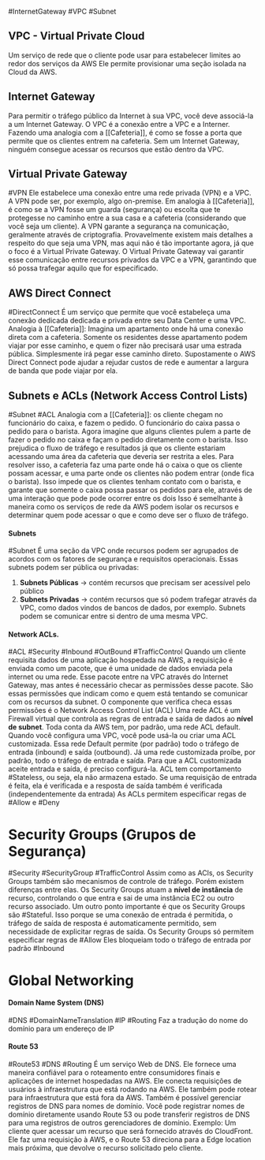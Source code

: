 #InternetGateway #VPC #Subnet
## VPC - Virtual Private Cloud
Um serviço de rede que o cliente pode usar para estabelecer limites ao redor dos serviços da AWS
Ele permite provisionar uma seção isolada na Cloud da AWS.


## Internet Gateway
Para permitir o tráfego público da Internet à sua VPC, você deve associá-la a um Internet Gateway. O VPC é a conexão entre a VPC e a Interner. Fazendo uma analogia com a [[Cafeteria]], é como se fosse a porta que permite que os clientes entrem na cafeteria. Sem um Internet Gateway, ninguém consegue acessar os recursos que estão dentro da VPC.


## Virtual Private Gateway
#VPN
Ele estabelece uma conexão entre uma rede privada (VPN) e a VPC. A VPN pode ser, por exemplo, algo on-premise. 
Em analogia à [[Cafeteria]], é como se a VPN fosse um guarda (segurança) ou escolta que te protegesse no caminho entre a sua casa e a cafeteria (considerando que você seja um cliente). 
A VPN garante a segurança na comunicação, geralmente através de criptografia. Provavelmente existem mais detalhes a respeito do que seja uma VPN, mas aqui não é tão importante agora, já que o foco é a Virtual Private Gateway. O Virtual Private Gateway vai garantir esse comunicação entre recursos privados da VPC e a VPN, garantindo que só possa trafegar aquilo que for especificado.


## AWS Direct Connect
#DirectConnect 
É um serviço que permite que você estabeleça uma conexão dedicada dedicada e privada entre seu Data Center e uma VPC. 
Analogia à [[Cafeteria]]: Imagina um apartamento onde há uma conexão direta com a cafeteria. Somente os residentes desse apartamento podem viajar por esse caminho, e quem o fizer não precisará usar uma estrada pública. Simplesmente irá pegar esse caminho direto. 
Supostamente o AWS Direct Connect pode ajudar a rejudar custos de rede e aumentar a largura de banda que pode viajar por ela.


## Subnets e ACLs (Network Access Control Lists)
#Subnet #ACL
Analogia com a [[Cafeteria]]: os cliente chegam no funcionário do caixa, e fazem o pedido. O funcionário do caixa passa o pedido para o barista. Agora imagine que alguns clientes pulem a parte de fazer o pedido no caixa e façam o pedido diretamente com o barista. Isso prejudica o fluxo de tráfego e resultados já que os cliente estariam acessando uma área da cafeteria que deveria ser restrita a eles. Para resolver isso, a cafeteria faz uma parte onde há o caixa o que os cliente possam acessar, e uma parte onde os clientes não podem entrar (onde fica o barista). Isso impede que os clientes tenham contato com o barista, e garante que somente o caixa possa passar os pedidos para ele, através de uma interação que pode pode ocorrer entre os dois
Isso é semelhante à maneira como os serviços de rede da AWS podem isolar os recursos e determinar quem pode acessar o que e como deve ser o fluxo de tráfego. 


#### Subnets
#Subnet 
É uma seção da VPC onde recursos podem ser agrupados de acordos com os fatores de segurança e requisitos operacionais. Essas subnets podem ser pública ou privadas:
1. **Subnets Públicas** -> contém recursos que precisam ser acessível pelo público
2. **Subnets Privadas** -> contém recursos que só podem trafegar através da VPC, como dados vindos de bancos de dados, por exemplo. 
Subnets podem se comunicar entre si dentro de uma mesma VPC.


#### Network ACLs.
#ACL #Security #Inbound #OutBound #TrafficControl 
Quando um cliente requisita dados de uma aplicação hospedada na AWS, a requisição é enviada como um pacote, que é uma unidade de dados enviada pela internet ou uma rede. Esse pacote entre na VPC através do Internet Gateway, mas antes é necessário checar as permissões desse pacote. São essas permissões que indicam como e quem está tentando se comunicar com os recursos da subnet. O componente que verifica checa essas permissões é o Network Access Control List (ACL)
Uma rede ACL é um Firewall virtual que controla as regras de entrada e saída de dados ao **nível de subnet**. 
Toda conta da AWS tem, por padrão, uma rede ACL default. Quando você configura uma VPC, você pode usá-la ou criar uma ACL customizada. Essa rede Default permite (por padrão) todo o tráfego de entrada (inbound) e saída (outbound). Já uma rede customizada proíbe, por padrão, todo o tráfego de entrada e saída. Para que a ACL customizada aceite entrada e saída, é preciso configurá-la.
ACL tem comportamento #Stateless, ou seja, ela não armazena estado. Se uma requisição de entrada é feita, ela é verificada e a resposta de saída também é verificada (independentemente da entrada)
As ACLs permitem especificar regas de #Allow e #Deny


# Security Groups (Grupos de Segurança)
#Security #SecurityGroup #TrafficControl 
Assim como as ACls, os Security Groups também são mecanismos de controle de tráfego. Porém existem diferenças entre elas. 
Os Security Groups atuam a **nível de instância** de recurso, controlando o que entra e sai de uma instância EC2 ou outro recurso associado. 
Um outro ponto importante é que os Security Groups são #Stateful. Isso porque se uma conexão de entrada é permitida, o tráfego de saída de resposta é automaticamente permitido, sem necessidade de explicitar regras de saída. 
Os Security Groups só permitem especificar regras de #Allow
Eles bloqueiam todo o tráfego de entrada por padrão #Inbound 

# Global Networking
#### Domain Name System (DNS)
#DNS #DomainNameTranslation #IP #Routing
Faz a tradução do nome do domínio para um endereço de IP

#### Route 53
#Route53 #DNS #Routing
É um serviço Web de DNS. Ele fornece uma maneira confiável para o roteamento entre consumidores finais e aplicações de internet hospedadas na AWS. 
Ele conecta requisições de usuários à infraestrutura que está rodando na AWS. Ele também pode rotear para infraestrutura que está fora da AWS.
Também é possível gerenciar registros de DNS para nomes de domínio. Você pode registrar nomes de domínio diretamente usando Route 53 ou pode transferir registros de DNS para uma registros de outros gerenciadores de domínio. 
Exemplo: Um cliente quer acessar um recurso que será fornecido através do CloudFront. Ele faz uma requisição à AWS, e o Route 53 direciona para a Edge location mais próxima, que devolve o recurso solicitado pelo cliente. 